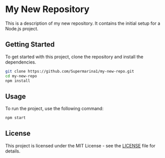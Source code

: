 # My New Repository

This is a description of my new repository. It contains the initial setup for a Node.js project.

## Getting Started

To get started with this project, clone the repository and install the dependencies.

```bash
git clone https://github.com/Supermarina1/my-new-repo.git
cd my-new-repo
npm install
```

## Usage

To run the project, use the following command:

```bash
npm start
```

## License

This project is licensed under the MIT License - see the [LICENSE](LICENSE) file for details.
